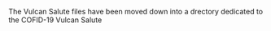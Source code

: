 The Vulcan Salute files have been moved down into a drectory dedicated to the COFID-19 Vulcan Salute
